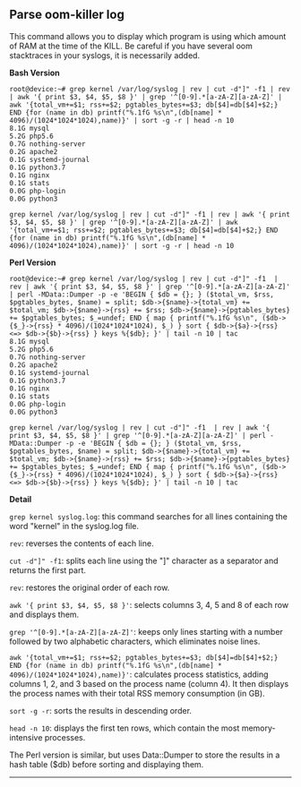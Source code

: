 ## Parse oom-killer log

This command allows you to display which program is using which amount of RAM at the time of the KILL. Be careful if you have several oom stacktraces in your syslogs, it is necessarily added.


**Bash Version**

```
root@device:~# grep kernel /var/log/syslog | rev | cut -d"]" -f1 | rev | awk '{ print $3, $4, $5, $8 }' | grep '^[0-9].*[a-zA-Z][a-zA-Z]' | awk '{total_vm+=$1; rss+=$2; pgtables_bytes+=$3; db[$4]=db[$4]+$2;} END {for (name in db) printf("%.1fG %s\n",(db[name] * 4096)/(1024*1024*1024),name)}' | sort -g -r | head -n 10
8.1G mysql
5.2G php5.6
0.7G nothing-server
0.2G apache2
0.1G systemd-journal
0.1G python3.7
0.1G nginx
0.1G stats
0.0G php-login
0.0G python3
```

```
grep kernel /var/log/syslog | rev | cut -d"]" -f1 | rev | awk '{ print $3, $4, $5, $8 }' | grep '^[0-9].*[a-zA-Z][a-zA-Z]' | awk '{total_vm+=$1; rss+=$2; pgtables_bytes+=$3; db[$4]=db[$4]+$2;} END {for (name in db) printf("%.1fG %s\n",(db[name] * 4096)/(1024*1024*1024),name)}' | sort -g -r | head -n 10
```

**Perl Version**

```
root@device:~# grep kernel /var/log/syslog | rev | cut -d"]" -f1  | rev | awk '{ print $3, $4, $5, $8 }' | grep '^[0-9].*[a-zA-Z][a-zA-Z]' | perl -MData::Dumper -p -e 'BEGIN { $db = {}; } ($total_vm, $rss, $pgtables_bytes, $name) = split; $db->{$name}->{total_vm} += $total_vm; $db->{$name}->{rss} += $rss; $db->{$name}->{pgtables_bytes} += $pgtables_bytes; $_=undef; END { map { printf("%.1fG %s\n", ($db->{$_}->{rss} * 4096)/(1024*1024*1024), $_) } sort { $db->{$a}->{rss} <=> $db->{$b}->{rss} } keys %{$db}; }' | tail -n 10 | tac
8.1G mysql
5.2G php5.6
0.7G nothing-server
0.2G apache2
0.1G systemd-journal
0.1G python3.7
0.1G nginx
0.1G stats
0.0G php-login
0.0G python3
```

```
grep kernel /var/log/syslog | rev | cut -d"]" -f1  | rev | awk '{ print $3, $4, $5, $8 }' | grep '^[0-9].*[a-zA-Z][a-zA-Z]' | perl -MData::Dumper -p -e 'BEGIN { $db = {}; } ($total_vm, $rss, $pgtables_bytes, $name) = split; $db->{$name}->{total_vm} += $total_vm; $db->{$name}->{rss} += $rss; $db->{$name}->{pgtables_bytes} += $pgtables_bytes; $_=undef; END { map { printf("%.1fG %s\n", ($db->{$_}->{rss} * 4096)/(1024*1024*1024), $_) } sort { $db->{$a}->{rss} <=> $db->{$b}->{rss} } keys %{$db}; }' | tail -n 10 | tac
```


**Detail**

`grep kernel syslog.log`: this command searches for all lines containing the word "kernel" in the syslog.log file.

`rev`: reverses the contents of each line.

`cut -d"]" -f1`: splits each line using the "]" character as a separator and returns the first part.

`rev`: restores the original order of each row.

`awk '{ print $3, $4, $5, $8 }'`: selects columns 3, 4, 5 and 8 of each row and displays them.

`grep '^[0-9].*[a-zA-Z][a-zA-Z]'`: keeps only lines starting with a number followed by two alphabetic characters, which eliminates noise lines.

`awk '{total_vm+=$1; rss+=$2; pgtables_bytes+=$3; db[$4]=db[$4]+$2;} END {for (name in db) printf("%.1fG %s\n",(db[name] * 4096)/(1024*1024*1024),name)}'`: calculates process statistics, adding columns 1, 2, and 3 based on the process name (column 4). It then displays the process names with their total RSS memory consumption (in GB).

`sort -g -r`: sorts the results in descending order.

`head -n 10`: displays the first ten rows, which contain the most memory-intensive processes.

The Perl version is similar, but uses Data::Dumper to store the results in a hash table ($db) before sorting and displaying them.

---
